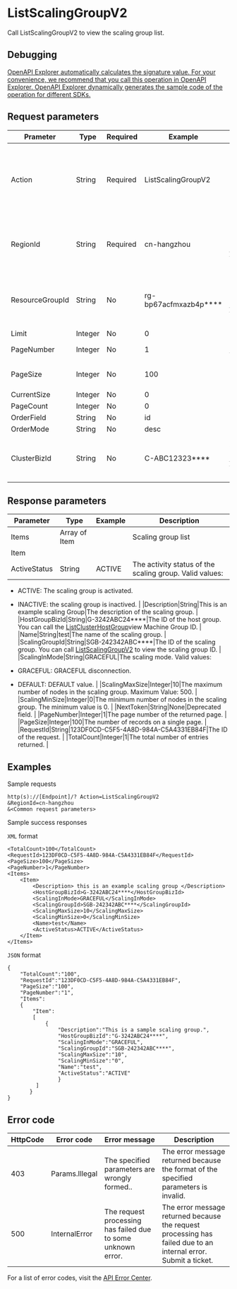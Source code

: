 # ListScalingGroupV2

Call ListScalingGroupV2 to view the scaling group list.

## Debugging

[OpenAPI Explorer automatically calculates the signature value. For your convenience, we recommend that you call this operation in OpenAPI Explorer. OpenAPI Explorer dynamically generates the sample code of the operation for different SDKs.](https://api.aliyun.com/#product=Emr&api=ListScalingGroupV2&type=RPC&version=2016-04-08)

## Request parameters

|Prameter|Type|Required|Example|Description|
|--------|----|--------|-------|-----------|
|Action|String|Required|ListScalingGroupV2|The operation that you want to perform. For API requests using the HTTP or HTTPS URL, this parameter is required. Value: ListScalingGroupV2. |
|RegionId|String|Required|cn-hangzhou|The region ID of the resource. You can call the [DescribeRegions](~~25609~~)API to view the latest region list. |
|ResourceGroupId|String|No|rg-bp67acfmxazb4p\*\*\*\*|The ID of the resource group. You can call the [ListResourceGroups](~~158855~~) to view the resource group ID. |
|Limit|Integer|No|0|Deprecated field. |
|PageNumber|Integer|No|1|The page number of the returned page. |
|PageSize|Integer|No|100|The number of records on a single page. |
|CurrentSize|Integer|No|0|Deprecated field. |
|PageCount|Integer|No|0|Deprecated field. |
|OrderField|String|No|id|Deprecated field. |
|OrderMode|String|No|desc|Deprecated field. |
|ClusterBizId|String|No|C-ABC12323\*\*\*\*|The ID of the cluster. You can call the [ListClusters](~~28147~~)operation to query the cluster ID. |

## Response parameters

|Parameter|Type|Example|Description|
|---------|----|-------|-----------|
|Items|Array of Item| |Scaling group list |
|Item| | | |
|ActiveStatus|String|ACTIVE|The activity status of the scaling group. Valid values:

-   ACTIVE: The scaling group is activated.
-   INACTIVE: the scaling group is inactived. |
|Description|String|This is an example scaling Group|The description of the scaling group. |
|HostGroupBizId|String|G-3242ABC24\*\*\*\*|The ID of the host group. You can call the [ListClusterHostGroup](~~128432~~)view Machine Group ID. |
|Name|String|test|The name of the scaling group. |
|ScalingGroupId|String|SGB-242342ABC\*\*\*\*|The ID of the scaling group. You can call [ListScalingGroupV2](~~184367~~) to view the scaling group ID. |
|ScalingInMode|String|GRACEFUL|The scaling mode. Valid values:

-   GRACEFUL: GRACEFUL disconnection.
-   DEFAULT: DEFAULT value. |
|ScalingMaxSize|Integer|10|The maximum number of nodes in the scaling group. Maximum Value: 500. |
|ScalingMinSize|Integer|0|The minimum number of nodes in the scaling group. The minimum value is 0. |
|NextToken|String|None|Deprecated field. |
|PageNumber|Integer|1|The page number of the returned page. |
|PageSize|Integer|100|The number of records on a single page. |
|RequestId|String|123DF0CD-C5F5-4A8D-984A-C5A4331EB84F|The ID of the request. |
|TotalCount|Integer|1|The total number of entries returned. |

## Examples

Sample requests

```
http(s)://[Endpoint]/? Action=ListScalingGroupV2
&RegionId=cn-hangzhou
&<Common request parameters>
```

Sample success responses

`XML` format

```
<TotalCount>100</TotalCount>
<RequestId>123DF0CD-C5F5-4A8D-984A-C5A4331EB84F</RequestId>
<PageSize>100</PageSize>
<PageNumber>1</PageNumber>
<Items>
    <Item>
        <Description> this is an example scaling group </Description>
        <HostGroupBizId>G-3242ABC24****</HostGroupBizId>
        <ScalingInMode>GRACEFUL</ScalingInMode>
        <ScalingGroupId>SGB-242342ABC****</ScalingGroupId>
        <ScalingMaxSize>10</ScalingMaxSize>
        <ScalingMinSize>0</ScalingMinSize>
        <Name>test</Name>
        <ActiveStatus>ACTIVE</ActiveStatus>
    </Item>
</Items>
```

`JSON` format

```
{
    "TotalCount":"100",
    "RequestId":"123DF0CD-C5F5-4A8D-984A-C5A4331EB84F",
    "PageSize":"100",
    "PageNumber":"1",
    "Items":
    {
        "Item":
        [
            {
                "Description":"This is a sample scaling group.",
                "HostGroupBizId":"G-3242ABC24****",
                "ScalingInMode":"GRACEFUL",
                "ScalingGroupId":"SGB-242342ABC****",
                "ScalingMaxSize":"10",
                "ScalingMinSize":"0",
                "Name":"test",
                "ActiveStatus":"ACTIVE"
                }
         ]
       }
}
```

## Error code

|HttpCode|Error code|Error message|Description|
|--------|----------|-------------|-----------|
|403|Params.Illegal|The specified parameters are wrongly formed..|The error message returned because the format of the specified parameters is invalid.|
|500|InternalError|The request processing has failed due to some unknown error.|The error message returned because the request processing has failed due to an internal error. Submit a ticket.|

For a list of error codes, visit the [API Error Center](https://error-center.alibabacloud.com/status/product/Emr).

